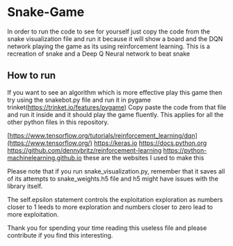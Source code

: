 # Snake-Game
In order to run the code to see for yourself just copy the code from the snake visualization file and run it because it will show a board and the DQN network playing the game as its using reinforcement learning. This is a recreation of snake and a Deep Q Neural network to beat snake

## How to run
If you want to see an algorithm which is more effective play this game then try using the snakebot.py file and run it in pygame trinket(https://trinket.io/features/pygame)
Copy paste the code from that file and run it inside and it should play the game fluently. This applies for all the other python files in this repository.


[https://www.tensorflow.org/tutorials/reinforcement_learning/dqn](https://www.tensorflow.org/)
https://keras.io
https://docs.python.org
https://github.com/dennybritz/reinforcement-learning
https://python-machinelearning.github.io
these are the websites I used to make this

Please note that if you run snake_visualization.py, remember that it saves all of its attempts to snake_weights.h5 file and h5 might have issues with the library itself.

The self.epsilon statement controls the exploitation exploration as numbers closer to 1 leeds to more exploration and numbers closer to zero lead to more exploitation.

Thank you for spending your time reading this useless file and please contribute if you find this interesting.

